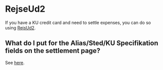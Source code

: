 # RejseUd2
If you have a KU credit card and need to settle expenses, you can do so using 
[RejsUd2](https://kunet.ku.dk/faculty-and-department/diku/finances/Pages/expense-claims.aspx).

## What do I put for the Alias/Sted/KU Specifikation fields on the settlement page?
See [here](https://kunet.ku.dk/faculty-and-department/diku/finances/Pages/Unit-number-alias-UCPH-specification.aspx).
